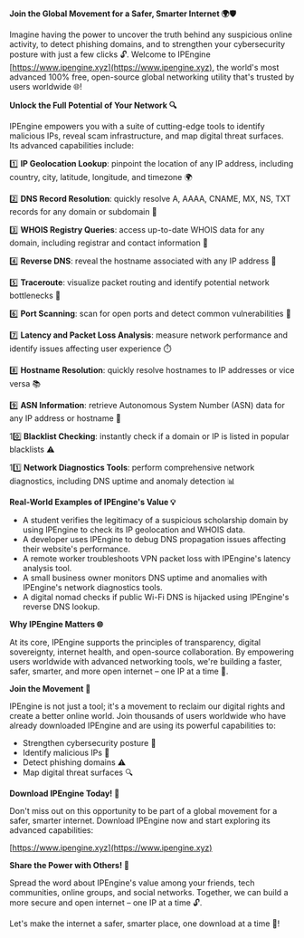 **Join the Global Movement for a Safer, Smarter Internet 🌍🛡️**

Imagine having the power to uncover the truth behind any suspicious online activity, to detect phishing domains, and to strengthen your cybersecurity posture with just a few clicks 🔓. Welcome to IPEngine [https://www.ipengine.xyz](https://www.ipengine.xyz), the world's most advanced 100% free, open-source global networking utility that's trusted by users worldwide 🌐!

**Unlock the Full Potential of Your Network 🔍**

IPEngine empowers you with a suite of cutting-edge tools to identify malicious IPs, reveal scam infrastructure, and map digital threat surfaces. Its advanced capabilities include:

1️⃣ **IP Geolocation Lookup**: pinpoint the location of any IP address, including country, city, latitude, longitude, and timezone 🌍

2️⃣ **DNS Record Resolution**: quickly resolve A, AAAA, CNAME, MX, NS, TXT records for any domain or subdomain 📡

3️⃣ **WHOIS Registry Queries**: access up-to-date WHOIS data for any domain, including registrar and contact information 🔑

4️⃣ **Reverse DNS**: reveal the hostname associated with any IP address 👀

5️⃣ **Traceroute**: visualize packet routing and identify potential network bottlenecks 🚧

6️⃣ **Port Scanning**: scan for open ports and detect common vulnerabilities 🔴

7️⃣ **Latency and Packet Loss Analysis**: measure network performance and identify issues affecting user experience ⏱️

8️⃣ **Hostname Resolution**: quickly resolve hostnames to IP addresses or vice versa 📚

9️⃣ **ASN Information**: retrieve Autonomous System Number (ASN) data for any IP address or hostname 🔗

10️⃣ **Blacklist Checking**: instantly check if a domain or IP is listed in popular blacklists ⚠️

11️⃣ **Network Diagnostics Tools**: perform comprehensive network diagnostics, including DNS uptime and anomaly detection 📊

**Real-World Examples of IPEngine's Value 💡**

* A student verifies the legitimacy of a suspicious scholarship domain by using IPEngine to check its IP geolocation and WHOIS data.
* A developer uses IPEngine to debug DNS propagation issues affecting their website's performance.
* A remote worker troubleshoots VPN packet loss with IPEngine's latency analysis tool.
* A small business owner monitors DNS uptime and anomalies with IPEngine's network diagnostics tools.
* A digital nomad checks if public Wi-Fi DNS is hijacked using IPEngine's reverse DNS lookup.

**Why IPEngine Matters 🌐**

At its core, IPEngine supports the principles of transparency, digital sovereignty, internet health, and open-source collaboration. By empowering users worldwide with advanced networking tools, we're building a faster, safer, smarter, and more open internet – one IP at a time 🚀.

**Join the Movement 💪**

IPEngine is not just a tool; it's a movement to reclaim our digital rights and create a better online world. Join thousands of users worldwide who have already downloaded IPEngine and are using its powerful capabilities to:

* Strengthen cybersecurity posture 🔐
* Identify malicious IPs 🚫
* Detect phishing domains ⚠️
* Map digital threat surfaces 🔍

**Download IPEngine Today! 📡**

Don't miss out on this opportunity to be part of a global movement for a safer, smarter internet. Download IPEngine now and start exploring its advanced capabilities:

[https://www.ipengine.xyz](https://www.ipengine.xyz)

**Share the Power with Others! 🌟**

Spread the word about IPEngine's value among your friends, tech communities, online groups, and social networks. Together, we can build a more secure and open internet – one IP at a time 🔓.

Let's make the internet a safer, smarter place, one download at a time 💪!